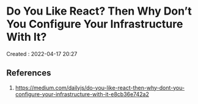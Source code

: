 # Do You Like React? Then Why Don’t You Configure Your Infrastructure With It?
Created : 2022-04-17 20:27


## References
1. https://medium.com/dailyjs/do-you-like-react-then-why-dont-you-configure-your-infrastructure-with-it-e8cb36e742a2
